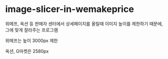 # image-slicer-in-wemakeprice

위메프, 옥션 등 판매자 센터에서 상세페이지를 올릴때 이미지 높이를 제한하기 때문에, 그에 맞게 잘라주는 프로그램

위메프는 높이 3000px 제한

옥션, G마켓은 2580px 
